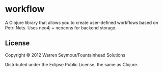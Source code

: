 # workflow

A Clojure library that allows you to create user-defined workflows based on
Petri Nets. Uses neo4j + neocons for backend storage.

## License

Copyright © 2012 Warren Seymour/Fountainhead Solutions

Distributed under the Eclipse Public License, the same as Clojure.
